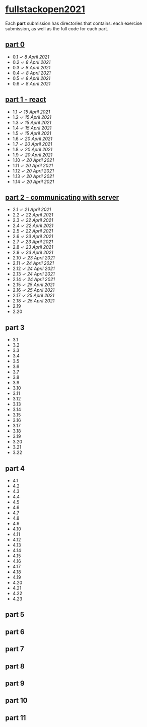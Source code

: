 # [fullstackopen2021](https://fullstackopen.com/en/#course-contents)
Each **part** submission has directories that contains: each exercise submission, as well as the full code for each part.  

## [part 0](https://github.com/ajmlhkm/fullstackopen2021/tree/main/part0)
* 0.1 ✓ *8 April 2021*
* 0.2 ✓ *8 April 2021*
* 0.3 ✓ *8 April 2021*
* 0.4 ✓ *8 April 2021*
* 0.5 ✓ *8 April 2021*
* 0.6 ✓ *8 April 2021*

## [part 1 - react](https://github.com/ajmlhkm/fullstackopen2021/tree/main/part1) 
* 1.1 ✓ *15 April 2021*
* 1.2 ✓ *15 April 2021*
* 1.3 ✓ *15 April 2021*
* 1.4 ✓ *15 April 2021*
* 1.5 ✓ *15 April 2021*
* 1.6 ✓ *20 April 2021*
* 1.7 ✓ *20 April 2021*
* 1.8 ✓ *20 April 2021*
* 1.9 ✓ *20 April 2021*
* 1.10 ✓ *20 April 2021*
* 1.11 ✓ *20 April 2021*
* 1.12 ✓ *20 April 2021*
* 1.13 ✓ *20 April 2021*
* 1.14 ✓ *20 April 2021*

## [part 2 - communicating with server](https://github.com/ajmlhkm/fullstackopen2021/tree/main/part2) 
* 2.1 ✓ *21 April 2021*
* 2.2 ✓ *22 April 2021*
* 2.3 ✓ *22 April 2021*
* 2.4 ✓ *22 April 2021*
* 2.5 ✓ *22 April 2021*
* 2.6 ✓ *23 April 2021*
* 2.7 ✓ *23 April 2021*
* 2.8 ✓ *23 April 2021*
* 2.9 ✓ *23 April 2021*
* 2.10 ✓ *23 April 2021*
* 2.11 ✓ *24 April 2021* 
* 2.12 ✓ *24 April 2021* 
* 2.13 ✓ *24 April 2021* 
* 2.14 ✓ *24 April 2021* 
* 2.15 ✓ *25 April 2021* 
* 2.16 ✓ *25 April 2021* 
* 2.17 ✓ *25 April 2021* 
* 2.18 ✓ *25 April 2021* 
* 2.19
* 2.20

## part 3
* 3.1
* 3.2
* 3.3
* 3.4
* 3.5
* 3.6 
* 3.7
* 3.8
* 3.9
* 3.10
* 3.11
* 3.12
* 3.13
* 3.14
* 3.15
* 3.16
* 3.17
* 3.18
* 3.19
* 3.20
* 3.21
* 3.22

## part 4
* 4.1
* 4.2
* 4.3
* 4.4
* 4.5
* 4.6
* 4.7
* 4.8
* 4.9
* 4.10
* 4.11
* 4.12
* 4.13
* 4.14
* 4.15
* 4.16
* 4.17
* 4.18
* 4.19
* 4.20
* 4.21
* 4.22
* 4.23


## part 5

## part 6

## part 7

## part 8

## part 9

## part 10

## part 11
